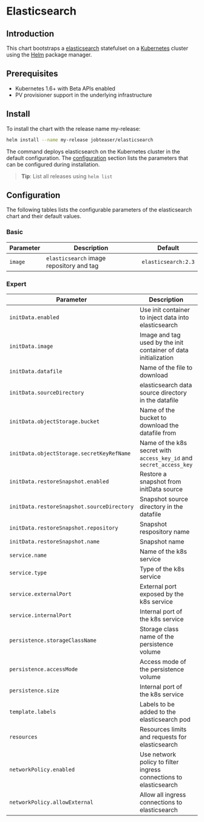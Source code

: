 # Elasticsearch

## Introduction
This chart bootstraps a [elasticsearch](https://github.com/docker-library/elasticsearch) statefulset on a [Kubernetes](https://kubernetes.io/) cluster using the [Helm](https://helm.sh/) package manager.

## Prerequisites
- Kubernetes 1.6+ with Beta APIs enabled
- PV provisioner support in the underlying infrastructure

## Install
To install the chart with the release name my-release:
```sh
helm install --name my-release jobteaser/elasticsearch
```
The command deploys elasticsearch on the Kubernetes cluster in the default configuration. The [configuration](#configuration) section lists the parameters that can be configured during installation.
> **Tip**: List all releases using `helm list`


## Configuration
The following tables lists the configurable parameters of the elasticsearch chart and their default values.

### Basic
| Parameter | Description                              | Default             |
| ---       | ---                                      | ---                 |
| `image`   | `elasticsearch` image repository and tag | `elasticsearch:2.3` |

### Expert
| Parameter                                  | Description                                                         | Default                   |
| ---                                        | ---                                                                 | ---                       |
| `initData.enabled`                         | Use init container to inject data into elasticsearch                | `false`                   |
| `initData.image`                           | Image and tag used by the init container of data initialization     | `jobteaser/awscli:latest` |
| `initData.datafile`                        | Name of the file to download                                        | `nil`                     |
| `initData.sourceDirectory`                 | elasticsearch data source directory in the datafile                 | `nil`                     |
| `initData.objectStorage.bucket`            | Name of the bucket to download the datafile from                    | `nil`                     |
| `initData.objectStorage.secretKeyRefName`  | Name of the k8s secret with `access_key_id` and `secret_access_key` | `nil`                     |
| `initData.restoreSnapshot.enabled`         | Restore a snapshot from initData source                             | `false`                   |
| `initData.restoreSnapshot.sourceDirectory` | Snapshot source directory in the datafile                           | `snapshots`               |
| `initData.restoreSnapshot.repository`      | Snapshot respository name                                           | `backup`                  |
| `initData.restoreSnapshot.name`            | Snapshot name                                                       | `snapshot_1`              |
| `service.name`                             | Name of the k8s service                                             | `es`                      |
| `service.type`                             | Type of the k8s service                                             | `ClusterIP`               |
| `service.externalPort`                     | External port exposed by the k8s service                            | `3306`                    |
| `service.internalPort`                     | Internal port of the k8s service                                    | `3306`                    |
| `persistence.storageClassName`             | Storage class name of the persistence volume                        | `default`                 |
| `persistence.accessMode`                   | Access mode of the persistence volume                               | `ReadWriteOnce`           |
| `persistence.size`                         | Internal port of the k8s service                                    | `3306`                    |
| `template.labels`                          | Labels to be added to the elasticsearch pod                         | `{}`                      |
| `resources`                                | Resources limits and requests for elasticsearch                     | `{}`                      |
| `networkPolicy.enabled`                    | Use network policy to filter ingress connections to elasticsearch   | `false`                   |
| `networkPolicy.allowExternal`              | Allow all ingress connections to elasticsearch                      | `nil`                     |
